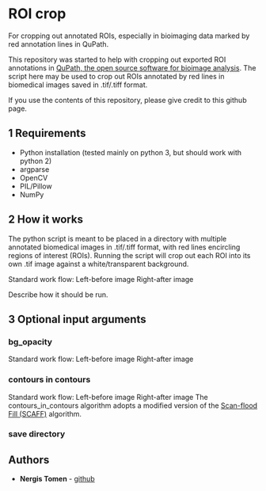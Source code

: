 # ROI crop
For cropping out annotated ROIs, especially in bioimaging data marked by red annotation lines in QuPath.

This repository was started to help with cropping out exported ROI annotations in [QuPath, the open source software for bioimage analysis](https://github.com/qupath/qupath). The script here may be used to crop out ROIs annotated by red lines in biomedical images saved in .tif/.tiff format.

If you use the contents of this repository, please give credit to this github page.

## 1 Requirements
- Python installation (tested mainly on python 3, but should work with python 2)
- argparse
- OpenCV
- PIL/Pillow
- NumPy

## 2 How it works
The python script is meant to be placed in a directory with multiple annotated biomedical images in .tif/.tiff format, with red lines encircling regions of interest (ROIs). Running the script will crop out each ROI into its own .tif image against a white/transparent background.

Standard work flow:
Left-before image
Right-after image

Describe how it should be run.

## 3 Optional input arguments

### bg_opacity
Standard work flow:
Left-before image
Right-after image

### contours in contours
Standard work flow:
Left-before image
Right-after image
The contours_in_contours algorithm adopts a modified version of the [Scan-flood Fill (SCAFF)](https://github.com/SherylHYX/Scan-flood-Fill) algorithm.

### save directory

## Authors

* **Nergis Tomen** - [github](https://github.com/ntomen)
